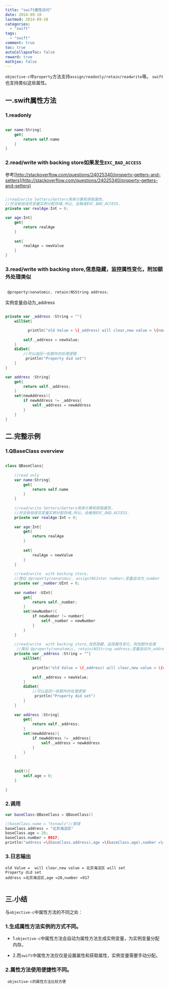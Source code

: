 ```yaml
---
title: "swift属性访问"
date: 2014-09-10
lastmod: 2014-09-10
categories:
  - "swift"
tags:
  - "swift"
comment: true
toc: true
autoCollapseToc: false
reward: true
mathjax: false
---
```


`objective-c`中`property`方法支持`assign/readonly/retain/readwrite`等。
`swift`也支持类似这些属性。

## 一.swift属性方法
### 1.readonly
```swift

var name:String{
    get{
        return self.name
    }
}

```   

### 2.read/write with backing store如果发生`EXC_BAD_ACCESS`

参考[http://stackoverflow.com/questions/24025340/property-getters-and-setters](http://stackoverflow.com/questions/24025340/property-getters-and-setters)

```swift

//read/write Setters/Getters用来计算和获取属性，
//并没有给成员变量实例分配存储,所以，会触发EXC_BAD_ACCESS.
private var realAge:Int = 0;

var age:Int{
    get{
        return realAge
    }
    
    set{
        realAge = newValue
    }
}

``` 

### 3.read/write  with backing store,信息隐藏，监控属性变化，附加额外处理类似 

```objective-c 
 
 @property(nonatomic, retain)NSString address;

``` 
  实例变量自动为_address

```swift

private var _address :String = ""{
    willSet{

          println("old Value = \(_address) will clear,new value = \(newValue) will set")
        
        self._address = newValue;
    }
    didSet{
        //可以追回一些额外的处理逻辑
         println("Property did set")
    }
}

var address :String{
    get{
        return self._address;
    }
    set(newAddress){
        if newAddress != _address{
            self._address = newAddress
        }
    }
}

``` 

## 二.完整示例
### 1.QBaseClass overview
```swift

class QBaseClass{
    
    //read only
    var name:String{
        get{
            return self.name
        }
    }
    
    //read/write Setters/Getters用来计算和获取属性，
    //并没有给成员变量实例分配存储,所以，会触发EXC_BAD_ACCESS.
    private var realAge:Int = 0;
    
    var age:Int{
        get{
            return realAge
        }
        
        set{
            realAge = newValue
        }
    }
    
    //read/write  with backing store，
    //类似 @property(nonatomic, assign)NSInter number;变量自动为_number
    private var _number:UInt = 0;
    
    var number :UInt{
        get{
            return self._number;
        }
        set(newNumber){
            if newNumber != number{
                self._number = newNumber
            }
        }
    }
    
    //read/write  with backing store,信息隐藏，监控属性变化，附加额外处理
     //类似 @property(nonatomic, retain)NSString address;变量自动为_address
    private var _address :String = ""{
        willSet{
    
            println("old Value = \(_address) will clear,new value = \(newValue) will set")
            
            self._address = newValue;
        }
        didSet{
            //可以追回一些额外的处理逻辑
             println("Property did set")
        }
    }
    
    var address :String{
        get{
            return self._address;
        }
        set(newAddress){
            if newAddress != _address{
                self._address = newAddress
            }
        }
    }
    
    
    init(){
        self.age = 0;
    }
    
}

```

### 2.调用

```swift
var baseClass:QBaseClass = QBaseClass()

//baseClass.name = "ksnowlv"//报错
baseClass.address = "北京海淀区"
baseClass.age = 20;
baseClass.number = 0917;
println("address =\(baseClass.address),age =\(baseClass.age),number =\(baseClass.number)")   

```

### 3.日志输出
```terminal
old Value =  will clear,new value = 北京海淀区 will set
Property did set
address =北京海淀区,age =20,number =917


```

## 三.小结 

与`objective-c`中属性方法的不同之处：

### 1.生成属性方法实例的方式不同。
 
   * 1.`objective-c`中属性方法会自动为属性方法生成实例变量，为实例变量分配内存。
   
   * 2.而`swift`中属性方法仅仅是设置属性和获取属性，实例变量需要手动分配。
   
### 2.属性方法使用便捷性不同。
     objective-c的属性方法比较方便   
   
